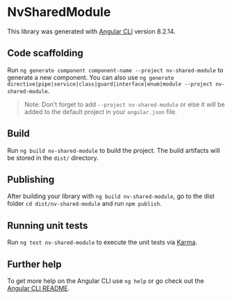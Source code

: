 # NvSharedModule

This library was generated with [Angular CLI](https://github.com/angular/angular-cli) version 8.2.14.

## Code scaffolding

Run `ng generate component component-name --project nv-shared-module` to generate a new component. You can also use `ng generate directive|pipe|service|class|guard|interface|enum|module --project nv-shared-module`.
> Note: Don't forget to add `--project nv-shared-module` or else it will be added to the default project in your `angular.json` file. 

## Build

Run `ng build nv-shared-module` to build the project. The build artifacts will be stored in the `dist/` directory.

## Publishing

After building your library with `ng build nv-shared-module`, go to the dist folder `cd dist/nv-shared-module` and run `npm publish`.

## Running unit tests

Run `ng test nv-shared-module` to execute the unit tests via [Karma](https://karma-runner.github.io).

## Further help

To get more help on the Angular CLI use `ng help` or go check out the [Angular CLI README](https://github.com/angular/angular-cli/blob/master/README.md).
